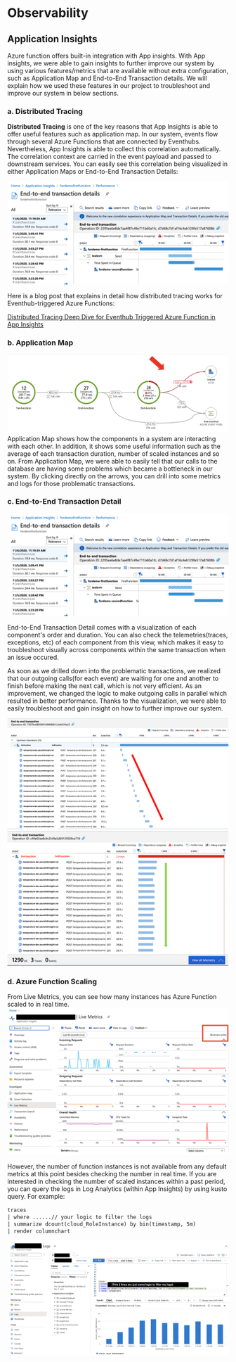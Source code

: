 # Observability

## Application Insights
Azure function offers built-in integration with App insights. With App insights, we were able to gain insights to further improve our system by using various features/metrics that are available without extra configuration, such as Application Map and End-to-End Transaction details. We will explain how we used these features in our project to troubleshoot and improve our system in below sections.

### a. Distributed Tracing

**Distributed Tracing** is one of the key reasons that App Insights is able to offer useful features such as application map. In our system, events flow through several Azure Functions that are connected by Eventhubs. Nevertheless, App Insights is able to collect this correlation automatically. The correlation context are carried in the event payload and passed to downstream services. You can easily see this correlation being visualized in either Application Maps or End-to-End Transaction Details:

![correlated_logs](images/correlated_logs.png)

Here is a blog post that explains in detail how distributed tracing works for Eventhub-triggered Azure Functions: 

[Distributed Tracing Deep Dive for Eventhub Triggered Azure Function in App Insights](https://medium.com/swlh/correlated-logs-deep-dive-for-eventhub-triggered-azure-function-in-app-insights-ac69c7c70285)

### b. Application Map
![application_map](images/application_map.png)
Application Map shows how the components in a system are interacting with each other. In addition, it shows some useful information such as the average of each transaction duration, number of scaled instances and so on. 
From Application Map, we were able to easily tell that our calls to the database are having some problems which became a bottleneck in our system. By clicking directly on the arrows, you can drill into some metrics and logs for those problematic transactions.


### c. End-to-End Transaction Detail
![correlated_logs](images/correlated_logs.png)

End-to-End Transaction Detail comes with a visualization of each component's order and duration. You can also check the telemetries(traces, exceptions, etc) of each component from this view, which makes it easy to troubleshoot visually across components within the same transaction when an issue occured.  

As soon as we drilled down into the problematic transactions, we realized that our outgoing calls(for each event) are waiting for one and another to finish before making the next call, which is not very efficient. As an improvement, we changed the logic to make outgoing calls in parallel which resulted in better performance. Thanks to the visualization, we were able to easily troubleshoot and gain insight on how to further improve our system. 

![e2e_transaction_detail_sequential](images/e2e_transaction_detail_sequential.png)
![e2e_transaction_detail_parallel](images/e2e_transaction_detail_parallel.png)

### d. Azure Function Scaling
From Live Metrics, you can see how many instances has Azure Function scaled to in real time. 
![function_instances_live_metrics](images/function_instances_live_metrics.png)

However, the number of function instances is not available from any default metrics at this point besides checking the number in real time. If you are interested in checking the number of scaled instances within a past period, you can query the logs in Log Analytics (within App Insights) by using kusto query. For example:
```
traces
| where ......// your logic to filter the logs
| summarize dcount(cloud_RoleInstance) by bin(timestamp, 5m)
| render columnchart
```
![function_instances_from_logs](images/function_instances_from_logs.png)
